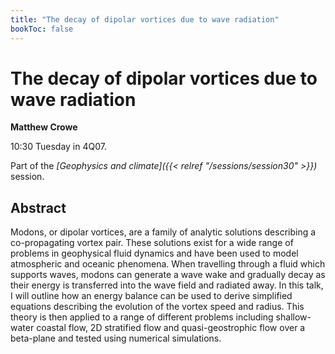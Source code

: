 ```yaml
---
title: "The decay of dipolar vortices due to wave radiation"
bookToc: false
---
```


# The decay of dipolar vortices due to wave radiation

**Matthew Crowe**

10:30 Tuesday in 4Q07.

Part of the *[Geophysics and climate]({{< relref "/sessions/session30" >}})* session.

## Abstract

Modons, or dipolar vortices, are a family of analytic solutions describing a co-propagating vortex pair. These solutions exist for a wide range of problems in geophysical fluid dynamics and have been used to model atmospheric and oceanic phenomena. When travelling through a fluid which supports waves, modons can generate a wave wake and gradually decay as their energy is transferred into the wave field and radiated away. In this talk, I will outline how an energy balance can be used to derive simplified equations describing the evolution of the vortex speed and radius. This theory is then applied to a range of different problems including shallow-water coastal flow, 2D stratified flow and quasi-geostrophic flow over a beta-plane and tested using numerical simulations.


